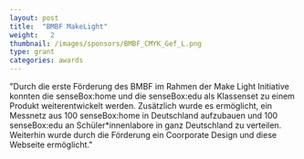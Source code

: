 ```yaml
---
layout: post
title:  "BMBF MakeLight"
weight:   2
thumbnail: /images/sponsors/BMBF_CMYK_Gef_L.png
type: grant
categories: awards
---
```

"Durch die erste Förderung des BMBF im Rahmen der Make Light Initiative konnten die senseBox:home und die  senseBox:edu als Klassenset zu einem Produkt weiterentwickelt werden. Zusätzlich wurde es ermöglicht, ein Messnetz aus 100 senseBox:home in Deutschland aufzubauen und 100 senseBox:edu an Schüler\*innenlabore in ganz Deutschland zu verteilen. Weiterhin wurde durch die Förderung ein Coorporate Design und diese Webseite ermöglicht."
